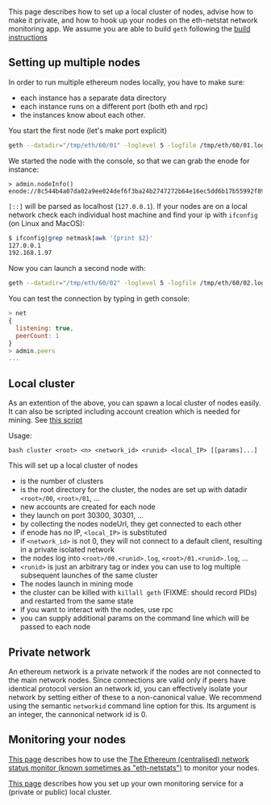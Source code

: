 This page describes how to set up a local cluster of nodes, advise how to make it private, and how to hook up your nodes on the eth-netstat network monitoring app. 
We assume you are able to build `geth` following the [build instructions](https://github.com/ethereum/go-ethereum/wiki/Building-Ethereum)

## Setting up multiple nodes

In order to run multiple ethereum nodes locally, you have to make sure:
- each instance has a separate data directory
- each instance runs on a different port (both eth and rpc)
- the instances know about each other.

You start the first node (let's make port explicit)
```bash
geth --datadir="/tmp/eth/60/01" -loglevel 5 -logfile /tmp/eth/60/01.log -port 30301 -rpc -rpcport 8101  console
```

We started the node with the console, so that we can grab the enode for instance:

```
> admin.nodeInfo()
enode://8c544b4a07da02a9ee024def6f3ba24b2747272b64e16ec5dd6b17b55992f8980b77938155169d9d33807e501729ecb42f5c0a61018898c32799ced152e9f0d7@9[::]:30301
```

`[::]` will be parsed as localhost (`127.0.0.1`). If your nodes are on a local network check each individual host machine and find your ip with `ifconfig` (on Linux and MacOS):

```bash
$ ifconfig|grep netmask|awk '{print $2}'
127.0.0.1
192.168.1.97
```

Now you can launch a second node with:

```bash
geth --datadir="/tmp/eth/60/02" -loglevel 5 -logfile /tmp/eth/60/02.log -port 30302 -rpc -rpcport 8102 -bootnodes="enode://8c544b4a07da02a9ee024def6f3ba24b2747272b64e16ec5dd6b17b55992f8980b77938155169d9d33807e501729ecb42f5c0a61018898c32799ced152e9f0d7@127.0.0.1:30301" 
```

You can test the connection  by typing in geth console:

```javascript
> net
{
  listening: true,
  peerCount: 1
}
> admin.peers
...
```

## Local cluster

As an extention of the above, you can spawn a local cluster of nodes easily. It can also be scripted including account creation which is needed for mining. 
See [this script](https://gist.github.com/zelig/adcbb8cd4e9c8259327c)

Usage:

```
bash cluster <root> <n> <network_id> <runid> <local_IP> [[params]...]
```

This will set up a local cluster of nodes
- <n> is the number of clusters
- <root> is the root directory for the cluster, the nodes are set up 
  with datadir `<root>/00`, `<root>/01`, ...
- new accounts are created for each node
- they launch on port 30300, 30301, ...
- by collecting the nodes nodeUrl, they get connected to each other
- if enode has no IP, `<local_IP>` is substituted
- if `<network_id>` is not 0, they will not connect to a default client,
  resulting in a private isolated network
- the nodes log into `<root>/00.<runid>.log`, `<root>/01.<runid>.log`, ...
- `<runid>` is just an arbitrary tag or index you can use to log multiple 
  subsequent launches of the same cluster
- The nodes launch in mining mode 
- the cluster can be killed with `killall geth` (FIXME: should record PIDs)
  and restarted from the same state
- if you want to interact with the nodes, use rpc
- you can supply additional params on the command line which will be passed 
  to each node

## Private network 

An ethereum network is a private network if the nodes are not connected to the main network nodes. Since connections are valid only if peers have identical protocol version an network id, you can effectively isolate your network by setting either of these to a non-canonical value. We recommend using the semantic `networkid` command line option for this. Its argument is an integer, the cannonical network id is 0.

## Monitoring your nodes

[This page](https://github.com/ethereum/wiki/wiki/Network-Status) describes how to use the [The Ethereum (centralised) network status monitor (known sometimes as "eth-netstats")](http://eth-netstats.herokuapp.com) to monitor your nodes.

[This page](https://github.com/ethereum/go-ethereum/wiki/Setting-up-monitoring-on-local-cluster) describes how you set up your own monitoring service for a (private or public) local cluster.